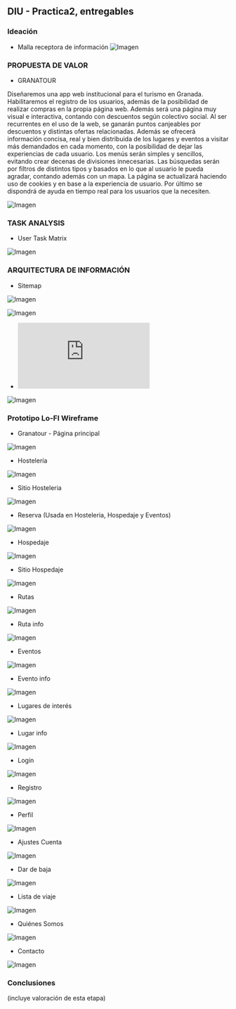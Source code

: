 ## DIU - Practica2, entregables

### Ideación 
* Malla receptora de información 
![Imagen](imagenes/malla-receptora.png)

### PROPUESTA DE VALOR
* GRANATOUR

Diseñaremos una app web institucional para el turismo en Granada. Habilitaremos el registro de los usuarios, además de la posibilidad de realizar compras en la propia página web. Además será una página muy visual e interactiva, contando con descuentos según colectivo social. Al ser recurrentes en el uso de la web, se ganarán puntos canjeables por descuentos y distintas ofertas relacionadas. Además se ofrecerá información concisa, real y bien distribuida de los lugares y eventos a visitar más demandados en cada momento, con la posibilidad de dejar las experiencias de cada usuario. 
Los menús serán simples y sencillos, evitando crear decenas de divisiones innecesarias.
Las búsquedas serán por filtros de distintos tipos y basados en lo que al usuario le pueda agradar, contando además con un mapa.
La página se actualizará haciendo uso de cookies y en base a la experiencia de usuario.
Por último se dispondrá de ayuda en tiempo real para los usuarios que la necesiten.

![Imagen](imagenes/CANVAS.png)

### TASK ANALYSIS

* User Task Matrix 

![Imagen](imagenes/Task-Analysis.png)

### ARQUITECTURA DE INFORMACIÓN

* Sitemap 

![Imagen](imagenes/sitemap.png)

![Imagen](imagenes/label.png)

* ![Labelling](https://github.com/Angelgf22/DIU21/blob/master/P2/Labelling-Iconos.pdf)

![Imagen](imagenes/labelling.png)


### Prototipo Lo-FI Wireframe 
* Granatour - Página principal

![Imagen](bocetos/inicio.png)

* Hostelería

![Imagen](bocetos/hosteleria.png)

* Sitio Hosteleria

![Imagen](bocetos/sitio-hosteleria.png)

* Reserva (Usada en Hosteleria, Hospedaje y Eventos)

![Imagen](bocetos/reserva.png)

* Hospedaje

![Imagen](bocetos/hospedaje.png)

* Sitio Hospedaje

![Imagen](bocetos/sitio-hospedaje.png)

* Rutas

![Imagen](bocetos/rutas.png)

* Ruta info

![Imagen](bocetos/ruta-info.png)

* Eventos

![Imagen](bocetos/eventos.png)

* Evento info

![Imagen](bocetos/evento-info.png)

* Lugares de interés

![Imagen](bocetos/lugares.png)

* Lugar info

![Imagen](bocetos/lugar-info.png)

* Login

![Imagen](bocetos/login.png)

* Registro

![Imagen](bocetos/registro.png)

* Perfil

![Imagen](bocetos/perfil.png)

* Ajustes Cuenta

![Imagen](bocetos/ajustes.png)

* Dar de baja

![Imagen](bocetos/dar-baja.png)

* Lista de viaje

![Imagen](bocetos/listaviaje.png)

* Quiénes Somos

![Imagen](bocetos/quienes.png)

* Contacto

![Imagen](bocetos/contacto.png)


### Conclusiones  
(incluye valoración de esta etapa)
